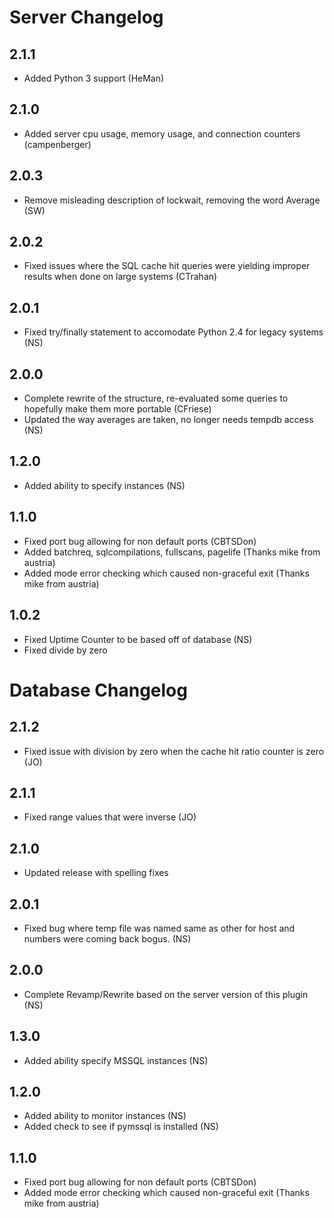 Server Changelog
================

## 2.1.1
 * Added Python 3 support (HeMan)

## 2.1.0 
 * Added server cpu usage, memory usage, and connection counters (campenberger)

## 2.0.3
 * Remove misleading description of lockwait, removing the word Average (SW)

## 2.0.2 
 * Fixed issues where the SQL cache hit queries were yielding improper results when done on large systems (CTrahan)

## 2.0.1 
 * Fixed try/finally statement to accomodate Python 2.4 for legacy systems (NS)

## 2.0.0 
 * Complete rewrite of the structure, re-evaluated some queries to hopefully make them more portable (CFriese)
 * Updated the way averages are taken, no longer needs tempdb access (NS)

## 1.2.0 
 * Added ability to specify instances (NS)

## 1.1.0 
 * Fixed port bug allowing for non default ports (CBTSDon)
 * Added batchreq, sqlcompilations, fullscans, pagelife (Thanks mike from austria)
 * Added mode error checking which caused non-graceful exit (Thanks mike from austria)

## 1.0.2 
 * Fixed Uptime Counter to be based off of database (NS)
 * Fixed divide by zero


Database Changelog
==================

## 2.1.2
 * Fixed issue with division by zero when the cache hit ratio counter is zero (JO)

## 2.1.1
 * Fixed range values that were inverse (JO)

## 2.1.0
 * Updated release with spelling fixes

## 2.0.1 
 * Fixed bug where temp file was named same as other for host and numbers were coming back bogus. (NS)

## 2.0.0 
 * Complete Revamp/Rewrite based on the server version of this plugin (NS)

## 1.3.0 
 * Added ability specify MSSQL instances (NS)

## 1.2.0 
 * Added ability to monitor instances (NS)
 * Added check to see if pymssql is installed (NS)

## 1.1.0 
 * Fixed port bug allowing for non default ports (CBTSDon)
 * Added mode error checking which caused non-graceful exit (Thanks mike from austria)
